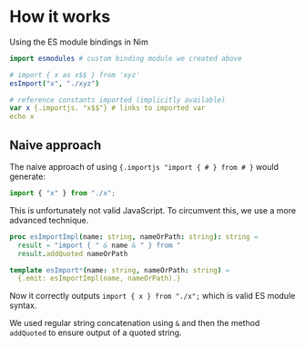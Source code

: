 # How it works

Using the ES module bindings in Nim

```nim
import esmodules # custom binding module we created above

# import { x as x$$ } from 'xyz'
esImport("x", "./xyz")  

# reference constants imported (implicitly available)
var x {.importjs. "x$$"} # links to imported var
echo x
```

## Naive approach

The naive approach of using `{.importjs "import { # } from # }` would generate:

```js
import { "x" } from "./x";
```

This is unfortunately not valid JavaScript. To circumvent this, we use a more advanced technique.

```nim
proc esImportImpl(name: string, nameOrPath: string): string =
  result = "import { " & name & " } from "
  result.addQuoted nameOrPath

template esImport*(name: string, nameOrPath: string) =
  {.emit: esImportImpl(name, nameOrPath).}
```

Now it correctly outputs ``import { x } from "./x";`` which is valid ES module syntax.

We used regular string concatenation using ``&`` and then the method ``addQuoted`` to
ensure output of a quoted string.
